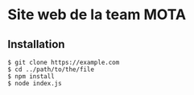 # Site web de la team MOTA

## Installation

```
$ git clone https://example.com
$ cd ../path/to/the/file
$ npm install
$ node index.js

```
